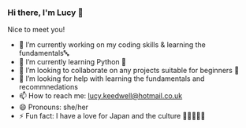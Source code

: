 ### Hi there, I'm Lucy 👋

Nice to meet you!

- 🔭 I’m currently working on my coding skills & learning the fundamentals🔤
- 🌱 I’m currently learning Python 🐍
- 👯 I’m looking to collaborate on any projects suitable for beginners 👶
- 🤔 I’m looking for help with learning the fundamentals and recommnedations
- 📫 How to reach me: lucy.keedwell@hotmail.co.uk
- 😄 Pronouns: she/her
- ⚡ Fun fact: I have a love for Japan and the culture 🍡🍙🗾🎎🏯

<!--
**LucyKeed/LucyKeed** is a ✨ _special_ ✨ repository because its `README.md` (this file) appears on your GitHub profile.

Here are some ideas to get you started:

- 🔭 I’m currently working on ...
- 🌱 I’m currently learning ...
- 👯 I’m looking to collaborate on ...
- 🤔 I’m looking for help with ...
- 💬 Ask me about ...
- 📫 How to reach me: ...
- 😄 Pronouns: ...
- ⚡ Fun fact: ...
-->
